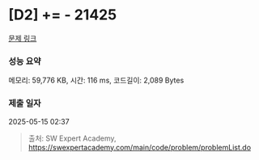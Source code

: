 # [D2] += - 21425 

[문제 링크](https://swexpertacademy.com/main/code/problem/problemDetail.do?contestProbId=AZD8K_UayDoDFAVs) 

### 성능 요약

메모리: 59,776 KB, 시간: 116 ms, 코드길이: 2,089 Bytes

### 제출 일자

2025-05-15 02:37



> 출처: SW Expert Academy, https://swexpertacademy.com/main/code/problem/problemList.do